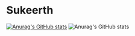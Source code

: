 # Sukeerth
[![Anurag's GitHub stats](https://github-readme-stats.vercel.app/api?username=Sukeerth-v9474)](https://github.com/anuraghazra/github-readme-stats)
![Anurag's GitHub stats](https://github-readme-stats.vercel.app/api?username=Sukeerth-v9474&show_icons=true)
